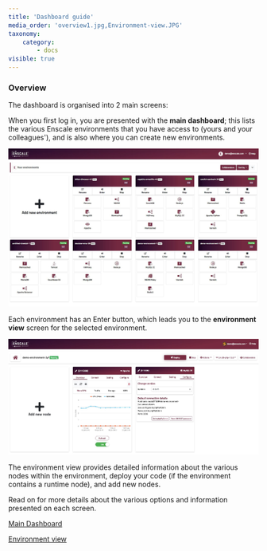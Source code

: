 ```yaml
---
title: 'Dashboard guide'
media_order: 'overview1.jpg,Environment-view.JPG'
taxonomy:
    category:
        - docs
visible: true
---
```


### Overview

The dashboard is organised into 2 main screens:

When you first log in, you are presented with the **main dashboard**; this lists the various Enscale environments that you have access to (yours and your colleagues'), and is also where you can create new environments. 

![](overview1.jpg)

Each environment has an Enter button, which leads you to the **environment view** screen for the selected environment. 

![](Environment-view.JPG)

The environment view provides detailed information about the various nodes within the environment, deploy your code (if the environment contains a runtime node), and add new nodes. 

Read on for more details about the various options and information presented on each screen.

[Main Dashboard](/getting-started/dashboard-guide/main-dashboard) 

[Environment view](/getting-started/dashboard-guide/environment-view)
